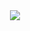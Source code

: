 <div align="center">
<img src="https://capsule-render.vercel.app/api?type=venom&height=100&color=gradient&reversal=false&textBg=false&fontColor=ace1af">
